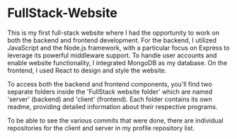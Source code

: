 # FullStack-Website
This is my first full-stack website where I had the opportunity to work on both the backend and frontend development. For the backend, I utilized JavaScript and the Node.js framework, with a particular focus on Express to leverage its powerful middleware support. To handle user accounts and enable website functionality, I integrated MongoDB as my database. On the frontend, I used React to design and style the website.

To access both the backend and frontend components, you'll find two separate folders inside the 'FullStack website folder' which are named 'server' (backend) and 'client' (frontend). Each folder contains its own readme, providing detailed information about their respective programs.

To be able to see the various commits that were done, there are individual repositories for the client and server in my profile repository list.
